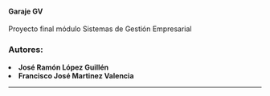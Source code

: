 <h4>Garaje GV</h4>
<p>Proyecto final módulo Sistemas de Gestión Empresarial</p>
<h3>Autores:</h3
<ul>
  <li><b>José Ramón López Guillén</b></li>
  <li><b>Francisco José Martinez Valencia</b></li>
</ul>
<hr>
  
